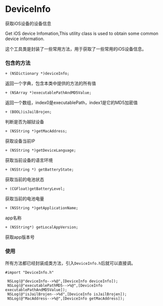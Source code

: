 # DeviceInfo 


 获取iOS设备的设备信息

 Get iOS device Infomation,This utility class is used to obtain some common device information.


这个工具类是封装了一些常用方法，用于获取了一些常用的iOS设备信息。

### 包含的方法

`+ (NSDictionary *)deviceInfo;`

返回一个字典，包含本类中提供的方法的所有值

`+ (NSArray *)executablePathAndMD5Value;`

返回一个数组，index0是executablePath，index1是它的MD5加密值

`+ (BOOL)isJailBrojen;`

判断是否为越狱设备

`+ (NSString *)getMacAddress;`

获取设备当前IP

`+ (NSString *)getDeviceLanguage;`

获取当前设备的语言环境

`+ (NSString *) getBatteryState;`

获取当前的电池状态

`+ (CGFloat)getBatteryLevel;`

获取当前的电池电量

`+ (NSString *)getApplicationName;`

app名称

`+ (NSString*) getLocalAppVersion;`

获取app版本号


### 使用

所有方法都已经封装成类方法，引入`DeviceInfo.h`后就可以直接调。

```objc
#import "DeviceInfo.h"
```


```objc
 NSLog(@"deviceInfo-->%@",[DeviceInfo deviceInfo]);
 NSLog(@"executablePathMD5-->%@",[DeviceInfo executablePathAndMD5Value]);
 NSLog(@"isJailBrojen-->%d",[DeviceInfo isJailBrojen]);
 NSLog(@"MacAddress-->%@",[DeviceInfo getMacAddress]);
```


